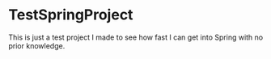 # TestSpringProject

This is just a test project I made to see how fast I can get into Spring with no prior knowledge.